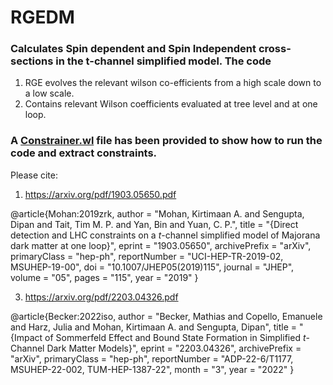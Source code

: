 # RGEDM
### Calculates Spin dependent and Spin Independent cross-sections in the t-channel simplified model. The code 
1. RGE evolves the relevant wilson co-efficients from a high scale down to a low scale. 
2. Contains relevant Wilson coefficients evaluated at tree level and at one loop.

### A [Constrainer.wl](https://github.com/kirtimaan/RGEDM/blob/5b159e04945877846a6a01fa647f7da1b2324dcc/Constrainer.wl) file has been provided to show how to run the code and extract constraints. 

Please cite: 
1. https://arxiv.org/pdf/1903.05650.pdf

@article{Mohan:2019zrk,
    author = "Mohan, Kirtimaan A. and Sengupta, Dipan and Tait, Tim M. P. and Yan, Bin and Yuan, C. P.",
    title = "{Direct detection and LHC constraints on a $t$-channel simplified model of Majorana dark matter at one loop}",
    eprint = "1903.05650",
    archivePrefix = "arXiv",
    primaryClass = "hep-ph",
    reportNumber = "UCI-HEP-TR-2019-02, MSUHEP-19-00",
    doi = "10.1007/JHEP05(2019)115",
    journal = "JHEP",
    volume = "05",
    pages = "115",
    year = "2019"
}


3. https://arxiv.org/pdf/2203.04326.pdf

@article{Becker:2022iso,
    author = "Becker, Mathias and Copello, Emanuele and Harz, Julia and Mohan, Kirtimaan A. and Sengupta, Dipan",
    title = "{Impact of Sommerfeld Effect and Bound State Formation in Simplified $t$-Channel Dark Matter Models}",
    eprint = "2203.04326",
    archivePrefix = "arXiv",
    primaryClass = "hep-ph",
    reportNumber = "ADP-22-6/T1177, MSUHEP-22-002, TUM-HEP-1387-22",
    month = "3",
    year = "2022"
}
